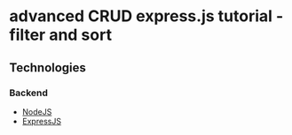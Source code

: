 # advanced CRUD express.js tutorial - filter and sort

## Technologies

### Backend
* [NodeJS](https://nodejs.org/en/)
* [ExpressJS](http://expressjs.com/)